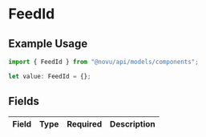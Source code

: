 # FeedId

## Example Usage

```typescript
import { FeedId } from "@novu/api/models/components";

let value: FeedId = {};
```

## Fields

| Field       | Type        | Required    | Description |
| ----------- | ----------- | ----------- | ----------- |